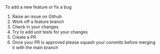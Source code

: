 To add a new feature or fix a bug

1. Raise an issue on Github
2. Work off a feature branch
3. Check in your changes
4. Try to add unit tests for your changes
5. Create a PR
6. Once your PR Is approved please squash your commits before merging it with the main branch
